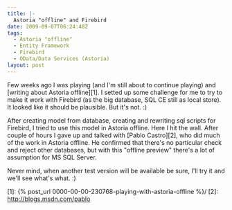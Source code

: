 ```yaml
---
title: |-
  Astoria "offline" and Firebird
date: 2009-09-07T06:24:48Z
tags:
  - Astoria "offline"
  - Entity Framework
  - Firebird
  - OData/Data Services (Astoria)
layout: post
---
```

Few weeks ago I was playing (and I'm still about to continue playing) and [writing about Astoria offline][1]. I setted up some challenge for me to try to make it work with Firebird (as the big database, SQL CE still as local store). It looked like it should be plausible. But it's not. :)

After creating model from database, creating and rewriting sql scripts for Firebird, I tried to use this model in Astoria offline. Here I hit the wall. After couple of hours I gave up and talked with [Pablo Castro][2], who did much of the work in Astoria offline. He confirmed that there's no particular check and reject other databases, but with this "offline preview" there's a lot of assumption for MS SQL Server.

Never mind, when another test version will be available be sure, I'll try it and we'll see what's what. :)

[1]: {% post_url 0000-00-00-230768-playing-with-astoria-offline %}/
[2]: http://blogs.msdn.com/pablo